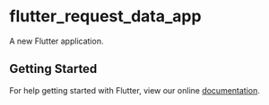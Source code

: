 # flutter_request_data_app

A new Flutter application.

## Getting Started

For help getting started with Flutter, view our online
[documentation](https://flutter.io/).
